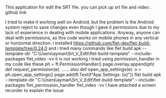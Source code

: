 This  application for edit the SRT file. you can pick up srt file and video .
github link

 I tried to make it working well on Android, but the problem is the Android system reject to save changes even though I gave it permissions due to my lack of experience in dealing with mobile applications.
Anyway, anyone can deal with permissions, as this code works on mobile phones in any vertical or horizontal direction.
i installed https://github.com/flet-dev/flet-build-template/tree/0.24.0
 and i tried many commands like
flet build apk --template-dir "C:\Users\ayman\Srt_V_EdIt\flet-build-template" --include-packages  flet_video -vv 
it is not working
i tried using permission_handler in my code like these
ph = ft.PermissionHandler()
page.overlay.append(ph)
def request_permission(e):
      ......
also
def open_app_settings(e):
    o = ph.open_app_settings()
    page.add(ft.Text(f"App Settings: {o}"))
flet build apk --template-dir "C:\Users\ayman\Srt_V_EdIt\flet-build-template" --include-packages flet_permission_handler flet_video -vv
I have attached a screen recorder to explain the issue
